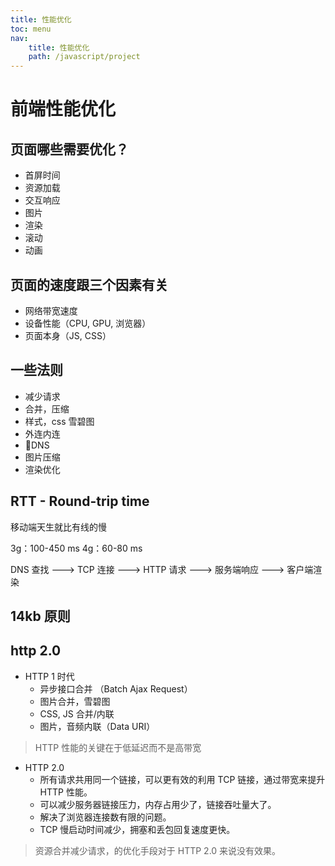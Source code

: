 ```yaml
---
title: 性能优化
toc: menu
nav:
    title: 性能优化
    path: /javascript/project
---
```


# 前端性能优化

## 页面哪些需要优化？

-   首屏时间
-   资源加载
-   交互响应
-   图片
-   渲染
-   滚动
-   动画

## 页面的速度跟三个因素有关

-   网络带宽速度
-   设备性能（CPU, GPU, 浏览器）
-   页面本身（JS, CSS）

## 一些法则

-   减少请求
-   合并，压缩
-   样式，css 雪碧图
-   外连内连
-   DNS
-   图片压缩
-   渲染优化

## RTT - Round-trip time

移动端天生就比有线的慢

3g：100-450 ms
4g：60-80 ms

DNS 查找 ---> TCP 连接 ---> HTTP 请求 ---> 服务端响应 ---> 客户端渲染

## 14kb 原则

## http 2.0

-   HTTP 1 时代
    -   异步接口合并 （Batch Ajax Request）
    -   图片合并，雪碧图
    -   CSS, JS 合并/内联
    -   图片，音频内联（Data URI）

> HTTP 性能的关键在于低延迟而不是高带宽

-   HTTP 2.0
    -   所有请求共用同一个链接，可以更有效的利用 TCP 链接，通过带宽来提升 HTTP 性能。
    -   可以减少服务器链接压力，内存占用少了，链接吞吐量大了。
    -   解决了浏览器连接数有限的问题。
    -   TCP 慢启动时间减少，拥塞和丢包回复速度更快。

> 资源合并减少请求，的优化手段对于 HTTP 2.0 来说没有效果。
